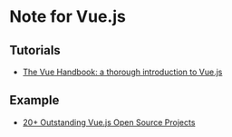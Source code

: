 Note for Vue.js
==
## Tutorials

- [The Vue Handbook: a thorough introduction to Vue.js](https://www.freecodecamp.org/news/the-vue-handbook-a-thorough-introduction-to-vue-js-1e86835d8446/?source=facebookShare-8f150b66bb03-1558110351&fbclid=IwAR3P9N5x-nANZmPkxIaYAENYaRW4ex_pgNe4kicGEXoLo-N7o0c0oMWK5hM&_branch_match_id=623139837775019247)


## Example

- [20+ Outstanding Vue.js Open Source Projects](https://medium.com/js-dojo/top-vue-js-open-source-projects-45209040fcd)
<!--stackedit_data:
eyJoaXN0b3J5IjpbLTQ2NTIzODg3NV19
-->